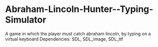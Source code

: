 Abraham-Lincoln-Hunter--Typing-Simulator
========================================

A game in which the player must catch abraham lincoln, by typing on a virtual keyboard
Dependencies:
	SDL, SDL_image, SDL_ttf
